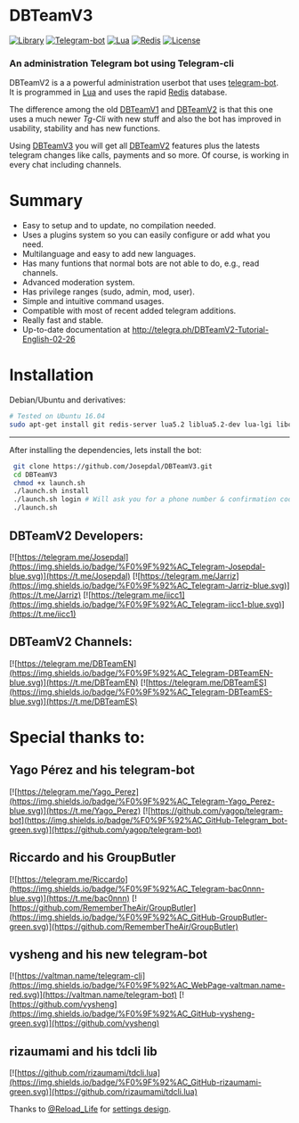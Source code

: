 # **DBTeamV3** #

[![Library](https://img.shields.io/badge/TDLib-beta-brightgreen.svg)](https://core.telegram.org/tdlib)
[![Telegram-bot](https://img.shields.io/badge/TDCli-Bitbucket-green.svg)](https://bitbucket.org/vysheng/tdcli)
[![Lua](https://img.shields.io/badge/Lua-5.2-blue.svg)](https://www.lua.org/)
[![Redis](https://img.shields.io/badge/Redis-3.2.8-red.svg)](https://redis.io/)
[![License](https://img.shields.io/badge/License-GNU%20GPL--3-yellow.svg)](https://github.com/Josepdal/DBTeamV1/blob/master/LICENSE)


### An administration Telegram bot using Telegram-cli

DBTeamV2 is a a powerful administration userbot that uses [telegram-bot](https://valtman.name/telegram-bot).  
It is programmed in [Lua](https://www.lua.org/) and uses the rapid [Redis](https://redis.io/) database.

The difference among the old [DBTeamV1](https://github.com/Josepdal/DBTeamV1) and [DBTeamV2](https://github.com/Josepdal/DBTeamV2) is that this one uses a much newer *Tg-Cli* with new stuff and also the bot has improved in usability, stability and has new functions.

Using [DBTeamV3](https://github.com/Josepdal/DBTeamV3) you will get all [DBTeamV2](https://github.com/Josepdal/DBTeamV2) features plus the latests telegram changes like calls, payments and so more. Of course, is working in every chat including channels.

# Summary

- Easy to setup and to update, no compilation needed.
- Uses a plugins system so you can easily configure or add what you need.
- Multilanguage and easy to add new languages.
- Has many funtions that normal bots are not able to do, e.g., read channels.
- Advanced moderation system.
- Has privilege ranges (sudo, admin, mod, user).
- Simple and intuitive command usages.
- Compatible with most of recent added telegram additions.
- Really fast and stable.
- Up-to-date documentation at http://telegra.ph/DBTeamV2-Tutorial-English-02-26


# Installation

Debian/Ubuntu and derivatives:
```bash
# Tested on Ubuntu 16.04
sudo apt-get install git redis-server lua5.2 liblua5.2-dev lua-lgi libconfig++9v5 libstdc++6 unzip tmux -y && add-apt-repository ppa:ubuntu-toolchain-r/test && sudo apt-get update && apt-get upgrade
```                   
---------------------------------

After installing the dependencies, lets install the bot:
```bash
 git clone https://github.com/Josepdal/DBTeamV3.git
 cd DBTeamV3
 chmod +x launch.sh
 ./launch.sh install
 ./launch.sh login # Will ask you for a phone number & confirmation code.
 ./launch.sh
```

DBTeamV2 Developers:
--------------------
[![https://telegram.me/Josepdal](https://img.shields.io/badge/%F0%9F%92%AC_Telegram-Josepdal-blue.svg)](https://t.me/Josepdal)
[![https://telegram.me/Jarriz](https://img.shields.io/badge/%F0%9F%92%AC_Telegram-Jarriz-blue.svg)](https://t.me/Jarriz)
[![https://telegram.me/iicc1](https://img.shields.io/badge/%F0%9F%92%AC_Telegram-iicc1-blue.svg)](https://t.me/iicc1)

DBTeamV2 Channels:
--------------------
[![https://telegram.me/DBTeamEN](https://img.shields.io/badge/%F0%9F%92%AC_Telegram-DBTeamEN-blue.svg)](https://t.me/DBTeamEN)
[![https://telegram.me/DBTeamES](https://img.shields.io/badge/%F0%9F%92%AC_Telegram-DBTeamES-blue.svg)](https://t.me/DBTeamES)

Special thanks to:
==================
Yago Pérez and his telegram-bot
-------------------------------
[![https://telegram.me/Yago_Perez](https://img.shields.io/badge/%F0%9F%92%AC_Telegram-Yago_Perez-blue.svg)](https://t.me/Yago_Perez)
[![https://github.com/yagop/telegram-bot](https://img.shields.io/badge/%F0%9F%92%AC_GitHub-Telegram_bot-green.svg)](https://github.com/yagop/telegram-bot)


Riccardo and his GroupButler
----------------------------
[![https://telegram.me/Riccardo](https://img.shields.io/badge/%F0%9F%92%AC_Telegram-bac0nnn-blue.svg)](https://t.me/bac0nnn)
[![https://github.com/RememberTheAir/GroupButler](https://img.shields.io/badge/%F0%9F%92%AC_GitHub-GroupButler-green.svg)](https://github.com/RememberTheAir/GroupButler)


vysheng and his new telegram-bot
--------------------------
[![https://valtman.name/telegram-cli](https://img.shields.io/badge/%F0%9F%92%AC_WebPage-valtman.name-red.svg)](https://valtman.name/telegram-bot)
[![https://github.com/vysheng](https://img.shields.io/badge/%F0%9F%92%AC_GitHub-vysheng-green.svg)](https://github.com/vysheng)


rizaumami and his tdcli lib
---------------------------
[![https://github.com/rizaumami/tdcli.lua](https://img.shields.io/badge/%F0%9F%92%AC_GitHub-rizaumami-green.svg)](https://github.com/rizaumami/tdcli.lua)

Thanks to [@Reload_Life](https://t.me/Reload_Life) for [settings design](https://github.com/Reload-Life).
